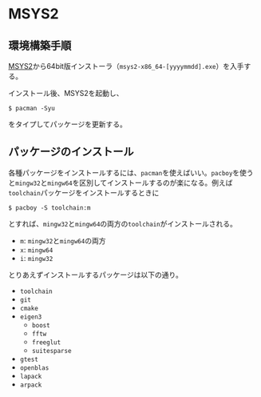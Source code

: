 <!--
title:   Window 10でのプログラミング環境構築
tags:    C++,MinGW,Python,msys2
id:      299c5fbd056c4e96b6bd
private: true
-->
# MSYS2

## 環境構築手順

[MSYS2](https://www.msys2.org/)から64bit版インストーラ（`msys2-x86_64-[yyyymmdd].exe`）を入手する。

インストール後、MSYS2を起動し、

```terminal
$ pacman -Syu
```

をタイプしてパッケージを更新する。

## パッケージのインストール

各種パッケージをインストールするには、`pacman`を使えばいい。`pacboy`を使うと`mingw32`と`mingw64`を区別してインストールするのが楽になる。例えば`toolchain`パッケージをインストールするときに

```terminal:pacboy-example
$ pacboy -S toolchain:m
```

とすれば、`mingw32`と`mingw64`の両方の`toolchain`がインストールされる。

- `m`: `mingw32`と`mingw64`の両方
- `x`: `mingw64`
- `i`: `mingw32`

とりあえずインストールするパッケージは以下の通り。

- `toolchain`
- `git`
- `cmake`
- `eigen3`
  - `boost`
  - `fftw`
  - `freeglut`
  - `suitesparse`
- `gtest`
- `openblas`
- `lapack`
- `arpack`
